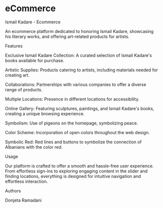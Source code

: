 # eCommerce

Ismail Kadare - Ecommerce



An ecommerce platform dedicated to honoring Ismail Kadare, showcasing his literary works, and offering art-related products for artists.





Features

Exclusive Ismail Kadare Collection: A curated selection of Ismail Kadare's books available for purchase.

Artistic Supplies: Products catering to artists, including materials needed for creating art.

Collaborations: Partnerships with various companies to offer a diverse range of products.

Multiple Locations: Presence in different locations for accessibility.

Online Gallery: Featuring sculptures, paintings, and Ismail Kadare's books, creating a unique browsing experience.

Symbolism: Use of pigeons on the homepage, symbolizing peace.

Color Scheme: Incorporation of open colors throughout the web design.

Symbolic Red: Red lines and buttons to symbolize the connection of Albanians with the color red.


Usage

Our platform is crafted to offer a smooth and hassle-free user experience. From effortless sign-ins to exploring engaging content in the slider and finding locations, everything is designed for intuitive navigation and effortless interaction.


Authors

Donjeta Ramadani

